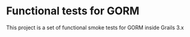 # Functional tests for GORM

This project is a set of functional smoke tests for GORM inside Grails 3.x
